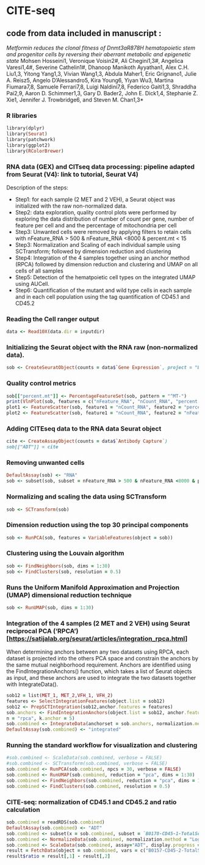 # CITE-seq
## code from data included in manuscript :
*Metformin reduces the clonal fitness of Dnmt3aR878H hematopoietic stem and progenitor cells by reversing their aberrant metabolic and epigenetic state*
Mohsen Hosseini1, Veronique Voisin2#, Ali Chegini1,3#, Angelica Varesi1,4#, Severine Cathelin1#,
Dhanoop Manikoth Ayyathan1, Alex C.H. Liu1,3, Yitong Yang1,3, Vivian Wang1,3, Abdula Maher1,
Eric Grignano1, Julie A. Reisz5, Angelo D’Alessandro5, Kira Young6, Yiyan Wu3, Martina
Fiumara7,8, Samuele Ferrari7,8, Luigi Naldini7,8, Federico Gaiti1,3, Shraddha Pai2,9, Aaron D.
Schimmer1,3, Gary D. Bader2, John E. Dick1,4, Stephanie Z. Xie1, Jennifer J. Trowbridge6, and
Steven M. Chan1,3*

### R libraries
```Ruby
library(dplyr)
library(Seurat)
library(patchwork)
library(ggplot2)
library(RColorBrewer)
```
### RNA data (GEX) and CITseq data processing: pipeline adapted from Seurat (V4): link to tutorial, Seurat V4)
Description of the steps:
 - Step1: for each sample (2 MET and 2 VEH), a Seurat object was initialized with the raw non-normalized data. 
 - Step2: data exploration, quality control plots were performed by exploring the data distribution of number of count per gene, number of feature per cell and and the percentage of mitochondria per cell
 - Step3: Unwanted cells were removed by applying filters to retain cells with nFeature_RNA > 500 & nFeature_RNA <8000 & percent.mt < 15
- Step3: Normalization and Scaling of each individual sample using SCTransform; followed by dimension reduction and clustering
- Step4: Integration of the 4 samples together using an anchor method (RPCA) followed by dimension reduction and clustering and UMAP on all cells of all samples
- Step5: Detection of the  hematpoietic cell types on the integrated UMAP using AUCell.
- Step6: Quantification of the mutant and wild type cells in each sample and in each cell population using the tag quantification of CD45.1 and CD45.2 

### Reading the Cell ranger output
```Ruby
data <- Read10X(data.dir = inputdir)
```
### Initializing the Seurat object with the RNA raw (non-normalized data).
```Ruby
sob <- CreateSeuratObject(counts = data$`Gene Expression`, project = "DNMT3a")
```
### Quality control metrics
```Ruby
sob[["percent.mt"]] <- PercentageFeatureSet(sob, pattern = "^MT-")
print(VlnPlot(sob, features = c("nFeature_RNA", "nCount_RNA", "percent.mt"), ncol = 3))
plot1 <- FeatureScatter(sob, feature1 = "nCount_RNA", feature2 = "percent.mt")
plot2 <- FeatureScatter(sob, feature1 = "nCount_RNA", feature2 = "nFeature_RNA")
```
### Adding CITEseq data to the RNA data Seurat object
```Ruby
cite <- CreateAssayObject(counts = data$`Antibody Capture`)
sob[["ADT"]] = cite
```
### Removing unwanted cells
```Ruby
DefaultAssay(sob) <- "RNA"
sob <- subset(sob, subset = nFeature_RNA > 500 & nFeature_RNA <8000 & percent.mt < 15)
```
### Normalizing and scaling the data using SCTransform
```Ruby
sob <- SCTransform(sob)
```
### Dimension reduction using the top 30 principal components
```Ruby
sob <- RunPCA(sob, features = VariableFeatures(object = sob))
```
### Clustering using the Louvain algorithm
```Ruby
sob <- FindNeighbors(sob, dims = 1:30)
sob <- FindClusters(sob, resolution = 0.5)
```
### Runs the Uniform Manifold Approximation and Projection (UMAP) dimensional reduction technique
```Ruby
sob <- RunUMAP(sob, dims = 1:30)
```
### Integration of the 4 samples (2 MET and 2 VEH) using Seurat reciprocal PCA (‘RPCA’)[https://satijalab.org/seurat/articles/integration_rpca.html]
When determining anchors between any two datasets using RPCA, each dataset is projected into the others PCA space and constrain the anchors by the same mutual neighborhood requirement.
Anchors are identified using the FindIntegrationAnchors() function, which takes a list of Seurat objects as input, and these anchors are used to integrate the two datasets together with IntegrateData().
```Ruby
sob12 = list(MET_1, MET_2,VFH_1, VFH_2)
features <- SelectIntegrationFeatures(object.list = sob12)
sob12 <- PrepSCTIntegration(sob12,anchor.features = features)
sob.anchors <- FindIntegrationAnchors(object.list = sob12, anchor.features = features,normalization.method = "SCT", dims = 1:50, reductio
n = "rpca", k.anchor = 5)
sob.combined <- IntegrateData(anchorset = sob.anchors, normalization.method = "SCT", dims = 1:50)
DefaultAssay(sob.combined) <- "integrated"
```
### Running the standard workflow for visualization and clustering
```Ruby
#sob.combined <- ScaleData(sob.combined, verbose = FALSE)
#sob.combined <- SCTransform(sob.combined, verbose = FALSE)
sob.combined <- RunPCA(sob.combined, npcs = 30, verbose = FALSE)
sob.combined <- RunUMAP(sob.combined, reduction = "pca", dims = 1:30)
sob.combined <- FindNeighbors(sob.combined, reduction = "pca", dims = 1:30)
sob.combined <- FindClusters(sob.combined, resolution = 0.5)
```
### CITE-seq: normalization of CD45.1 and CD45.2 and ratio calculation
```Ruby
sob.combined = readRDS(sob.combined)
DefaultAssay(sob.combined) <- "ADT"
sob.combined <- subset(x = sob.combined, subset = `B0178-CD45-1-TotalSeqB` <600 & `B0157-CD45-2-TotalSeqB` <600)
sob.combined <- NormalizeData(sob.combined, normalization.method = "LogNormalize",margin = 2)
sob.combined <- ScaleData(sob.combined, assay="ADT", display.progress = FALSE)
result = FetchData(object = sob.combined, vars = c("B0157-CD45-2-TotalSeqB", "B0178-CD45-1-TotalSeqB"))
result$ratio = result[,1] - result[,2]
```
